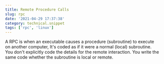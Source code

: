 ```yaml
---
title: Remote Procedure Calls
slug: rpc
date: '2021-04-29 17:37:38'
category: technical.snippet
tags: ['rpc', 'linux']
---
```


A RPC is when an executable causes a procedure (subroutine) to execute on
another computer, It's coded as if it were a normal (local) subroutine. You
don't explicitly code the details for the remote interaction. You write the
same code whether the subroutine is local or remote.
